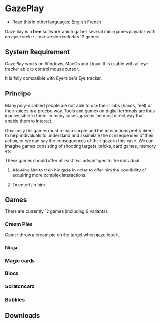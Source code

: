 # GazePlay

* Read this in other languages: [English](README-en.md) [French](../README.md)

Gazeplay is a **free** software which gather several mini-games playable with an eye-tracker.
Last version includes 12 games.


## System Requirement  

GazePlay works on Windows, MacOs and Linux. It is usable with all eye-tracker able to control mouse cursor.

It is fully compatible with Eye tribe's Eye tracker.

## Principe

Many poly-disabled people are not able to use their limbs (hands, feet) or their voices in a precise way. Tools and games on digital terminals are thus inaccessible to them. In many cases, gaze is the most direct way that enable them to interact.

Obviously the games must remain simple and the interactions pretty direct to help individuals to understand and assimilate the consequences of their action, or we can say the consequences of their gaze in this case. We can imagine games consisting of shooting targets, bricks, card games, memory etc.

These games should offer at least two advantages to the individual:
1) Allowing him to train his gaze in order to offer him the possibility of acquiring more complex interactions.

2) To entertain him.

## Games

There are currently 12 games (including 6 variants).

### Cream Pies

Gamer throw a cream pie on the target when gaze look it.

### Ninja



### Magic cards

### Blocs

### Scratchcard

### Bubbles

## Downloads